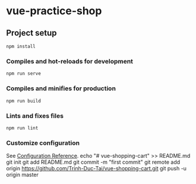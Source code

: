 # vue-practice-shop

## Project setup
```
npm install
```

### Compiles and hot-reloads for development
```
npm run serve
```

### Compiles and minifies for production
```
npm run build
```

### Lints and fixes files
```
npm run lint
```

### Customize configuration
See [Configuration Reference](https://cli.vuejs.org/config/).
echo "# vue-shopping-cart" >> README.md
git init
git add README.md
git commit -m "first commit"
git remote add origin https://github.com/Trinh-Duc-Tai/vue-shopping-cart.git
git push -u origin master

